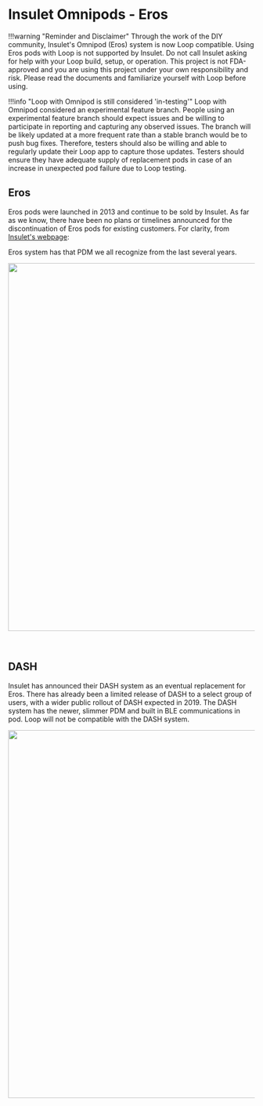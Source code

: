 # Insulet Omnipods - Eros

!!!warning "Reminder and Disclaimer"
    Through the work of the DIY community, Insulet's Omnipod (Eros) system is now Loop compatible. Using Eros pods with Loop is not supported by Insulet. Do not call Insulet asking for help with your Loop build, setup, or operation. This project is not FDA-approved and you are using this project under your own responsibility and risk. Please read the documents and familiarize yourself with Loop before using. 

!!!info "Loop with Omnipod is still considered 'in-testing'"
    Loop with Omnipod considered an experimental feature branch. People using an experimental feature branch should expect issues and be willing to participate in reporting and capturing any observed issues. The branch will be likely updated at a more frequent rate than a stable branch would be to push bug fixes. Therefore, testers should also be willing and able to regularly update their Loop app to capture those updates. Testers should ensure they have adequate supply of replacement pods in case of an increase in unexpected pod failure due to Loop testing. 

## Eros

Eros pods were launched in 2013 and continue to be sold by Insulet. As far as we know, there have been no plans or timelines announced for the discontinuation of Eros pods for existing customers. For clarity, from [Insulet's webpage](https://www.myomnipod.com/about):

Eros system has that PDM we all recognize from the last several years.

<p align="center">
<img src="../img/eros.png" width="750">
</p></br>

## DASH

Insulet has announced their DASH system as an eventual replacement for Eros. There has already been a limited release of DASH to a select group of users, with a wider public rollout of DASH expected in 2019. The DASH system has the newer, slimmer PDM and built in BLE communications in pod. Loop will not be compatible with the DASH system.

<p align="center">
<img src="../img/dash.png" width="750">
</p>
